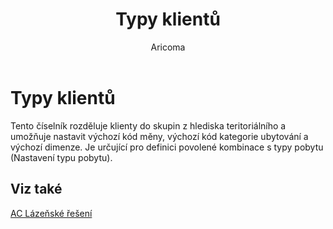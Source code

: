 ﻿---
    title: "Typy klientů"
    author: Aricoma
    ms.date: 04/30/2018
    ms.topic: article
    ms.prod: dynamics-nav-2017
    ms.contentlocale: cs-cz
    ms.lasthandoff: 04/30/2018
---

# Typy klientů

Tento číselník rozděluje klienty do skupin z hlediska teritoriálního a umožňuje nastavit výchozí kód měny, výchozí kód kategorie ubytování a výchozí dimenze.
Je určující pro definici povolené kombinace s typy pobytu (Nastavení typu pobytu). 
 



## <a name="see-also"></a>Viz také
[AC Lázeňské řešení](ac-spa-solution.md)